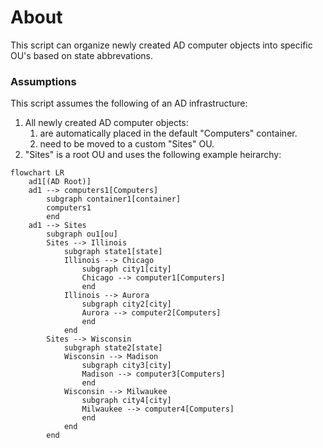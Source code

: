 # About

This script can organize newly created AD computer objects into specific OU's based on state abbrevations.

### Assumptions

This script assumes the following of an AD infrastructure:
1. All newly created AD computer objects:
    1. are automatically placed in the default "Computers" container.
    2. need to be moved to a custom "Sites" OU.
2. "Sites" is a root OU and uses the following example heirarchy:
```mermaid
flowchart LR
    ad1[(AD Root)]
    ad1 --> computers1[Computers]
        subgraph container1[container]
        computers1
        end
    ad1 --> Sites
        subgraph ou1[ou]
        Sites --> Illinois
            subgraph state1[state]
            Illinois --> Chicago
                subgraph city1[city]
                Chicago --> computer1[Computers]
                end
            Illinois --> Aurora
                subgraph city2[city]
                Aurora --> computer2[Computers]
                end
            end
        Sites --> Wisconsin
            subgraph state2[state]
            Wisconsin --> Madison
                subgraph city3[city]
                Madison --> computer3[Computers]
                end
            Wisconsin --> Milwaukee
                subgraph city4[city]
                Milwaukee --> computer4[Computers]
                end
            end
        end
```

